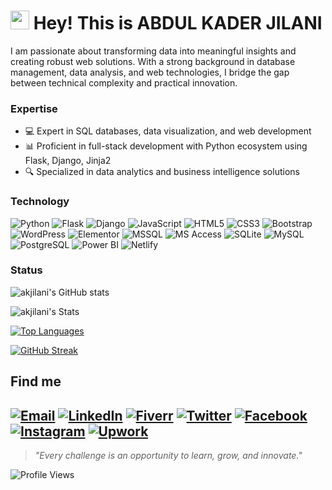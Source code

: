 <h1><img src="https://emojis.slackmojis.com/emojis/images/1531849430/4246/blob-sunglasses.gif?1531849430" width="30"/> Hey! This is ABDUL KADER JILANI</h1>
I am passionate about transforming data into meaningful insights and creating robust web solutions. With a strong background in database management, data analysis, and web technologies, I bridge the gap between technical complexity and practical innovation.

### Expertise
- 💻 Expert in SQL databases, data visualization, and web development
- 📊 Proficient in full-stack development with Python ecosystem using Flask, Django, Jinja2
- 🔍 Specialized in data analytics and business intelligence solutions

### Technology
![Python](https://img.shields.io/badge/Python-3776AB?style=for-the-badge&logo=python&logoColor=white)
![Flask](https://img.shields.io/badge/Flask-000000?style=for-the-badge&logo=flask&logoColor=white)
![Django](https://img.shields.io/badge/Django-092E20?style=for-the-badge&logo=django&logoColor=white)
![JavaScript](https://img.shields.io/badge/JavaScript-F7DF1E?style=for-the-badge&logo=javascript&logoColor=black)
![HTML5](https://img.shields.io/badge/HTML5-E34F26?style=for-the-badge&logo=html5&logoColor=white)
![CSS3](https://img.shields.io/badge/CSS3-1572B6?style=for-the-badge&logo=css3&logoColor=white)
![Bootstrap](https://img.shields.io/badge/Bootstrap-563D7C?style=for-the-badge&logo=bootstrap&logoColor=white)
![WordPress](https://img.shields.io/badge/Wordpress-21759B?style=for-the-badge&logo=wordpress&logoColor=white)
![Elementor](https://img.shields.io/badge/Elementor-9146FF?style=for-the-badge&logo=elementor&logoColor=white)
![MSSQL](https://img.shields.io/badge/Microsoft%20SQL%20Server-CC2927?style=for-the-badge&logo=microsoft%20sql%20server&logoColor=white)
![MS Access](https://img.shields.io/badge/MS%20Access-A4373A?style=for-the-badge&logo=microsoft-access&logoColor=white)
![SQLite](https://img.shields.io/badge/SQLite-003B57?style=for-the-badge&logo=sqlite&logoColor=white)
![MySQL](https://img.shields.io/badge/MySQL-4479A1?style=for-the-badge&logo=mysql&logoColor=white)
![PostgreSQL](https://img.shields.io/badge/PostgreSQL-316192?style=for-the-badge&logo=postgresql&logoColor=white)
![Power BI](https://img.shields.io/badge/PowerBI-F2C811?style=for-the-badge&logo=powerbi&logoColor=black)
![Netlify](https://img.shields.io/badge/Netlify-00C7B7?style=for-the-badge&logo=netlify&logoColor=white)

### Status
![akjilani's GitHub stats](https://github-readme-stats.vercel.app/api?username=akjilani&theme=radical&show_icons=true&include_all_commits=true&count_private=true)

![akjilani's Stats](https://github-readme-stats.vercel.app/api?username=akjilani&theme=radical&show_icons=true&hide_border=true&include_all_commits=true&count_private=true)



[![Top Languages](https://github-readme-stats.vercel.app/api/top-langs/?username=akjilani&layout=compact&theme=radical&langs_count=10&count_private=true)](https://github-readme-stats.vercel.app/api/top-langs/?username=akjilani&layout=compact&theme=radical&langs_count=10&count_private=true)

[![GitHub Streak](https://streak-stats.demolab.com?user=AKJilani&theme=radical&hide_border=false&mode=weekly)](https://github-readme-stats.vercel.app/api?username=akjilani&show_icons=true&theme=radical&count_private=true&include_all_commits=true
)

## Find me
[![Email](https://img.shields.io/badge/Email-D14836?style=for-the-badge&logo=gmail&logoColor=white)](mailto:akjilani691995@gmail.com)
[![LinkedIn](https://img.shields.io/badge/LinkedIn-0077B5?style=for-the-badge&logo=linkedin&logoColor=white)](https://www.linkedin.com/in/abdul-kader-jilani-67b04a165/)
[![Fiverr](https://img.shields.io/badge/Fiverr-1DBF73?style=for-the-badge&logo=fiverr&logoColor=white)](https://www.fiverr.com/akjilani?public_mode=true)
[![Twitter](https://img.shields.io/badge/Twitter-1DA1F2?style=for-the-badge&logo=twitter&logoColor=white)](https://x.com/Ak_jilani6261)
[![Facebook](https://img.shields.io/badge/Facebook-1877F2?style=for-the-badge&logo=facebook&logoColor=white)](https://www.facebook.com/Ak.jilani6261)
[![Instagram](https://img.shields.io/badge/Instagram-E4405F?style=for-the-badge&logo=instagram&logoColor=white)](https://www.instagram.com/inalijka_mr.einstein/)
[![Upwork](https://img.shields.io/badge/Upwork-6FDA44?style=for-the-badge&logo=upwork&logoColor=white)](https://www.upwork.com/freelancers/~0180a455d6d2dc1a1e)
---
> *"Every challenge is an opportunity to learn, grow, and innovate."*

![Profile Views](https://komarev.com/ghpvc/?username=akjilani&color=blueviolet)
